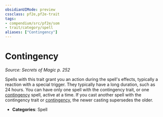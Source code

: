 ```yaml
---
obsidianUIMode: preview
cssclass: pf2e,pf2e-trait
tags:
- compendium/src/pf2e/som
- trait/category/spell
aliases: ["Contingency"]
---
```

# Contingency  
*Source: Secrets of Magic p. 252*  

Spells with this trait grant you an action during the spell's effects, typically a reaction with a special trigger. They typically have a long duration, such as 24 hours. You can have only one spell with the contingency trait, or one [contingency](contingency.md) spell, active at a time. If you cast another spell with the contingency trait or [contingency](contingency.md), the newer casting supersedes the older.

- **Categories**: Spell